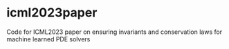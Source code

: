 # icml2023paper
Code for ICML2023 paper on ensuring invariants and conservation laws for machine learned PDE solvers
